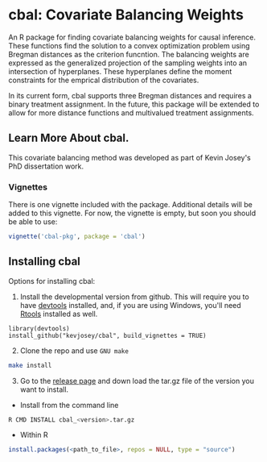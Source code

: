 cbal: Covariate Balancing Weights
=================================

An R package for finding covariate balancing weights for causal inference.
These functions find the solution to a convex optimization problem using
Bregman distances as the criterion funcntion. The balancing weights are expressed
as the generalized projection of the sampling weights into an intersection of hyperplanes.
These hyperplanes define the moment constraints for the emprical distribution of the covariates.

In its current form, cbal supports three Bregman distances and requires a binary treatment assignment.
In the future, this package will be extended to allow for more distance functions and multivalued
treatment assignments.

## Learn More About cbal.

This covariate balancing method was developed as part of Kevin Josey's PhD
dissertation work.  

### Vignettes

There is one vignette included with the package. Additional details will be added to this vignette.
For now, the vignette is empty, but soon you should be able to use:

```r
vignette('cbal-pkg', package = 'cbal')
```

## Installing cbal
Options for installing cbal:

1. Install the developmental version from github.  This will require you to have
   [devtools](https://github.com/hadley/devtools) installed, and, if you are
   using Windows, you'll need
   [Rtools](https://cran.r-project.org/bin/windows/Rtools/) installed as well.

```
library(devtools)
install_github("kevjosey/cbal", build_vignettes = TRUE)
```

2. Clone the repo and use `GNU make`

```bash
make install
```

3. Go to the [release page](https://github.com/kevjosey/cbal/releases) and down
   load the tar.gz file of the version you want to install.

  * Install from the command line

```bash
R CMD INSTALL cbal_<version>.tar.gz
```

  * Within R

```r
install.packages(<path_to_file>, repos = NULL, type = "source")
```